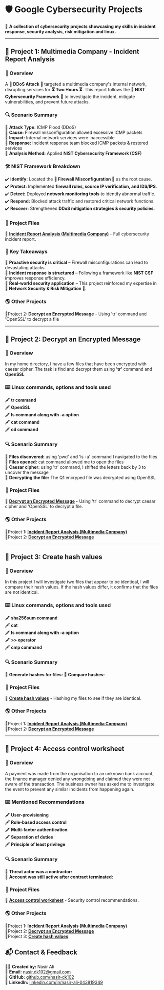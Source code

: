 # 🛡️ Google Cybersecurity Projects

🚀 **A collection of cybersecurity projects showcasing my skills in incident response, security analysis, risk mitigation and linux.**

---

## 📁 Project 1: Multimedia Company - Incident Report Analysis

### 📌 Overview

 A **🔴 DDoS Attack 🔴** targeted a multimedia company's internal network, disrupting services for **⏳ Two Hours ⏳**. This report follows the **📜 NIST Cybersecurity Framework 📜** to investigate the incident, mitigate vulnerabilities, and prevent future attacks.

### 🔍 Scenario Summary

📌 **Attack Type:** ICMP Flood (DDoS)  
📌 **Cause:** Firewall misconfiguration allowed excessive ICMP packets  
📌 **Impact:** Internal network services were inaccessible  
📌 **Response:** Incident response team blocked ICMP packets & restored services  
📌 **Analysis Method:** Applied **NIST Cybersecurity Framework (CSF)**  

### 🛠️ NIST Framework Breakdown

✔️ **Identify:** Located the **🚧 Firewall Misconfiguration 🚧** as the root cause.  
✔️ **Protect:** Implemented **firewall rules, source IP verification, and IDS/IPS**.  
✔️ **Detect:** Deployed **network monitoring tools** to identify abnormal traffic.  
✔️ **Respond:** Blocked attack traffic and restored critical network functions.  
✔️ **Recover:** Strengthened **DDoS mitigation strategies & security policies**.  

### 📂 Project Files

📄 **[Incident Report Analysis (Multimedia Company)](https://github.com/nasir-dk102/Google-Cybersecurity-Projects/blob/409ba4884b68a7d2aa610557710cf80ed4d24397/Incident%20report%20analysis%20(Multimedia%20company%20)%20.pdf)** - Full cybersecurity incident report.

### 🎯 Key Takeaways

🔹 **Proactive security is critical** – Firewall misconfigurations can lead to devastating attacks.  
🔹 **Incident response is structured** – Following a framework like **NIST CSF** improves response efficiency.  
🔹 **Real-world security application** – This project reinforced my expertise in **🔐 Network Security & Risk Mitigation 🔐**.  

### 🌎 Other Projects 
📂Project 2: **[Decrypt an Encrypted Message](https://github.com/nasir-dk102/Google-Cybersecurity-Projects/blob/7537f9451c18aa6c3fd4f162486ff2965457f8af/Decrypt%20an%20encrypted%20message.pdf)** - Using 'tr' command and 'OpenSSL' to decrypt a file

---
## 📁 Project 2: Decrypt an Encrypted Message

### 📌 Overview
In my home directory, I have a few files that have been encrypted with caesar cipher. The task is find and decrypt them using **'tr'** command and **OpenSSL**

### ⌨️ Linux commands, options and tools used
🖋 **tr command** <br>
🖋 **OpenSSL** <br>
🖋 **ls command along with -a option** <br>
🖋 **cat command** <br>
🖋 **cd command** <br>

### 🔍 Scenario Summary
📌 **Files discovered:** using 'pwd' and 'ls -a' command I navigated to the files <br>
📌 **Files opened:** cat command allowed me to open the files <br> 
📌 **Caesar cipher:** using 'tr' command, I shifted the letters back by 3 to uncover the message <br> 
📌 **Decrypting the file:** The Q1.encryped file was decrypted using OpenSSL <br> 

### 📂 Project Files

📄 **[Decrypt an Encrypted Message](https://github.com/nasir-dk102/Google-Cybersecurity-Projects/blob/409ba4884b68a7d2aa610557710cf80ed4d24397/Incident%20report%20analysis%20(Multimedia%20company%20)%20.pdf](https://github.com/nasir-dk102/Google-Cybersecurity-Projects/blob/901d9e0632f7f1c48f021c097f0310b29856848b/Decrypt%20an%20encrypted%20message.pdf))** - Using 'tr' command to decrypt caesar cipher  and 'OpenSSL' to decrypt a file.

### 🌎 Other Projects 
📂Project 1: **[Incident Report Analysis (Multimedia Company)](https://github.com/nasir-dk102/Google-Cybersecurity-Projects/blob/409ba4884b68a7d2aa610557710cf80ed4d24397/Incident%20report%20analysis%20(Multimedia%20company%20)%20.pdf)** <br>
📂Project 2: **[Decrypt an Encrypted Message](https://github.com/nasir-dk102/Google-Cybersecurity-Projects/blob/7537f9451c18aa6c3fd4f162486ff2965457f8af/Decrypt%20an%20encrypted%20message.pdf)** 

---
## 📁 Project 3: Create hash values

### 📌 Overview
In this project I will investigate two files that appear to be identical, I will compare their hash values. If the hash values differ, it confirms that the files are not identical.

### ⌨️ Linux commands, options and tools used
🖋 **sha256sum command** <br>
🖋 **cat** <br>
🖋 **ls command along with -a option** <br>
🖋 **>> operator** <br>
🖋 **cmp command** <br>

### 🔍 Scenario Summary
📌 **Generate hashes for files:** 
📌 **Compare hashes:** 


### 📂 Project Files

📄 **[Create hash values](https://github.com/nasir-dk102/Google-Cybersecurity-Projects/blob/0a28ba6960bf5208817924dabc28d731faf969bb/Create%20hash%20values.pdf)** - Hashing my files to see if they are identical. 
### 🌎 Other Projects 
📂Project 1: **[Incident Report Analysis (Multimedia Company)](https://github.com/nasir-dk102/Google-Cybersecurity-Projects/blob/409ba4884b68a7d2aa610557710cf80ed4d24397/Incident%20report%20analysis%20(Multimedia%20company%20)%20.pdf)** <br>
📂Project 2: **[Decrypt an Encrypted Message](https://github.com/nasir-dk102/Google-Cybersecurity-Projects/blob/7537f9451c18aa6c3fd4f162486ff2965457f8af/Decrypt%20an%20encrypted%20message.pdf)** 

---
## 📁 Project 4: Access control worksheet

### 📌 Overview
A payment was made from the organisation to an unknown bank account, the finance manager denied any wrongdoing and claimed they were not aware of the transaction. The business owner has asked me to investigate the event to prevent any similar incidents from happening again. 


### ⌨️ Mentioned Recommendations 
🖋 **User-provisioning** <br>
🖋 **Role-based access control** <br>
🖋 **Multi-factor authentication** <br>
🖋 **Separation of duties** <br>
🖋 **Principle of least privilege** <br>

### 🔍 Scenario Summary
📌 **Threat actor was a contractor:** <br>
📌 **Account was still active after contract terminated:** <br>


### 📂 Project Files

📄 **[Access control worksheet](https://github.com/nasir-dk102/Google-Cybersecurity-Projects/blob/f8f4baad34531893deee60f1d85b13c52c2e00e9/Access%20control%20worksheet.pdf)** - Security control recommendations. 

### 🌎 Other Projects 
📂Project 1: **[Incident Report Analysis (Multimedia Company)](https://github.com/nasir-dk102/Google-Cybersecurity-Projects/blob/409ba4884b68a7d2aa610557710cf80ed4d24397/Incident%20report%20analysis%20(Multimedia%20company%20)%20.pdf)** <br>
📂Project 2: **[Decrypt an Encrypted Message](https://github.com/nasir-dk102/Google-Cybersecurity-Projects/blob/7537f9451c18aa6c3fd4f162486ff2965457f8af/Decrypt%20an%20encrypted%20message.pdf)** <br>
📂Project 3: **[Create hash values](https://github.com/nasir-dk102/Google-Cybersecurity-Projects/blob/0a28ba6960bf5208817924dabc28d731faf969bb/Create%20hash%20values.pdf)** <br>


## 📬 Contact & Feedback

👨‍💻 **Created by:** Nasir Ali  
📧 **Email:** [nasir.dk102@gmail.com](mailto:nasir.dk102@gmail.com)  
🔗 **GitHub:** [github.com/nasir-dk102](https://github.com/nasir-dk102)  
🌟 **LinkedIn:** [linkedin.com/in/nasir-ali-043819349](https://linkedin.com/in/nasir-ali-043819349)  



